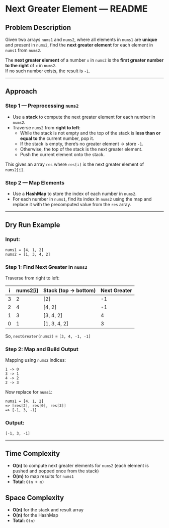 # Next Greater Element — README

## Problem Description
Given two arrays `nums1` and `nums2`, where all elements in `nums1` are **unique** and present in `nums2`, find the **next greater element** for each element in `nums1` from `nums2`.

The **next greater element** of a number `x` in `nums2` is the **first greater number to the right** of `x` in `nums2`.  
If no such number exists, the result is `-1`.

---

## Approach

### Step 1 — Preprocessing `nums2`
- Use a **stack** to compute the next greater element for each number in `nums2`.
- Traverse `nums2` from **right to left**:
  - While the stack is not empty and the top of the stack is **less than or equal to** the current number, pop it.
  - If the stack is empty, there’s no greater element → store `-1`.
  - Otherwise, the top of the stack is the next greater element.
  - Push the current element onto the stack.

This gives an array `res` where `res[i]` is the next greater element of `nums2[i]`.

### Step 2 — Map Elements
- Use a **HashMap** to store the index of each number in `nums2`.
- For each number in `nums1`, find its index in `nums2` using the map and replace it with the precomputed value from the `res` array.

---

## Dry Run Example

### Input:
    nums1 = [4, 1, 2]
    nums2 = [1, 3, 4, 2]


### Step 1: Find Next Greater in `nums2`
Traverse from right to left:

| i | nums2[i] | Stack (top → bottom) | Next Greater |
|---|-----------|----------------------|---------------|
| 3 | 2         | [2]                 | -1            |
| 2 | 4         | [4, 2]              | -1            |
| 1 | 3         | [3, 4, 2]           | 4             |
| 0 | 1         | [1, 3, 4, 2]        | 3             |

So, `nextGreater(nums2)` = `[3, 4, -1, -1]`

### Step 2: Map and Build Output
Mapping using `nums2` indices:

    1 -> 0
    3 -> 1
    4 -> 2
    2 -> 3


Now replace for `nums1`:

    nums1 = [4, 1, 2]
    => [res[2], res[0], res[3]]
    => [-1, 3, -1]


### Output:

    [-1, 3, -1] 


---

## Time Complexity
- **O(n)** to compute next greater elements for `nums2` (each element is pushed and popped once from the stack)
- **O(m)** to map results for `nums1`
- **Total:** `O(n + m)`

## Space Complexity
- **O(n)** for the stack and result array
- **O(n)** for the HashMap  
- **Total:** `O(n)`
